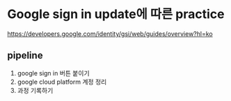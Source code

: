 # Google sign in update에 따른 practice

https://developers.google.com/identity/gsi/web/guides/overview?hl=ko

## pipeline

1. google sign in 버튼 붙이기
2. google cloud platform 계정 정리
3. 과정 기록하기
